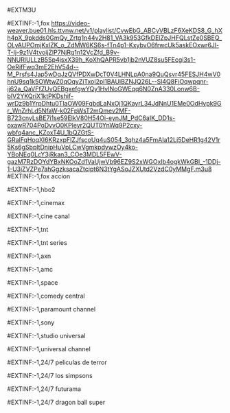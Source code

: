 #EXTM3U

#EXTINF:-1,fox 
https://video-weaver.bue01.hls.ttvnw.net/v1/playlist/CvwEbG_ABCyVBLzF6XeKDS8_G_hXh4pX_9pkdds0GmQy_Zrtg1n44v2H81_VA3k953GfkDElZpJHFQLstZe0SBEQ_OLyAUPOmjKxlZK_o_ZdMW6KS6s-fTn4p1-KxybvO6frwcUk5askEOxwr6Jl-T-Ij-9z1V4tvoijZlP7NjRg1n12VcZfd_B9v-NNURlULLzB5Sp4jsxX39h_KoXhQAPR5vb1jb2nVUZ8su5FEcgi3s1-OeRifFwq3mE2EhV54d--M_Prsfs4Jap5wDqJzQVfPDXwDcT0V4LHNLpA0na9QuQsvr45FESJH4wV0hnU9sq1k5OWtwZ0qOqyZiTxol2pl1BAUiBZNJQ26L--Sl4Q8FiOqwpqnr-ij62a_QaVFfZUvQEBgxefgwYQy1HvINoGWEqq6N0ZnA330Lonw6B-blV2YKQriX1ktPKDshif-wrDz9b1YrpDhtu0TlaOW09FqbdLaNxOj1QKayrL34JdNnU1EMe0OdHypk9Gr_WnZrhLd5NfaW-k02FpWsT2mQmev2MF-B723cnyLsBE7i1se59EIkV80H54Oi-eynJM_PdC6aIK_DD1s-oxawR704PoDvvO0KPleyr2QUT0YnWq9P2cxy-wbfq4anc_KZoxT4U_1bQZGtS-GRalFqHoqXl6KRzxpFIZJfscoUq4uS054_3qhz4a5FmAIa12Lj5DeHR1g42V1r5Ks6gSbpltDnipHuVpLCwVgmkpdywzOy4ko-YBoNEq0LcY3jRkan3_COe3MDL5FEwV-gazM7RzDOYdYBxNKOoZd1VaUjwVb96EZ9S2xWGOxIb4ogkWkGBI_-1DDj-1-U3jZVZPe7ahGgzksacaZtcipt6N3tYgASoJZXUtd2VzdC0yMMgF.m3u8
#EXTINF:-1,fox accion


#EXTINF:-1,hbo2

#EXTINF:-1,cinemax

#EXTINF:-1,cine canal

#EXTINF:-1,tnt 

#EXTINF:-1,tnt series

#EXTINF:-1,axn

#EXTINF:-1,amc

#EXTINF:-1,space

#EXTINF:-1,comedy central

#EXTINF:-1,paramount channel

#EXTINF:-1,sony

#EXTINF:-1,studio universal

#EXTINF:-1,universal channel

#EXTINF:-1,24/7 peliculas de terror

#EXTINF:-1,24/7 los simpsons

#EXTINF:-1,24/7 futurama

#EXTINF:-1,24/7 dragon ball super

